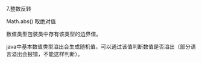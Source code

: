 7.整数反转



Math.abs() 取绝对值



数值类型包装类中存有该类型的边界值。



java中基本数值类型溢出会生成随机值，可以通过该值判断数值是否溢出（部分语言溢出会报错，不能这样判断）。